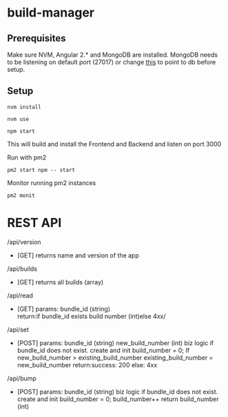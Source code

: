 # build-manager

## Prerequisites

Make sure NVM, Angular 2.* and MongoDB are installed. MongoDB needs to be listening on default port (27017) or change [this](https://github.com/DevVex/build-manager/blob/master/app.js#L9) to point to db before setup.

## Setup

`nvm install`

`nvm use`

`npm start`

This will build and install the Frontend and Backend and listen on port 3000

Run with pm2

`pm2 start npm -- start`

Monitor running pm2 instances

`pm2 monit`



# REST API

/api/version
* [GET] returns name and version of the app

/api/builds
* [GET] returns all builds (array)

/api/read 
* [GET] params:  bundle_id  (string)     
return:if  bundle_id  exists
            build  number  (int)else 4xx/

/api/set  
* [POST] params: bundle_id  (string)     new_build_number  (int) biz  logic if  bundle_id  does  not  exist. create  and  init  build_number  =  0; If  new_build_number  >    existing_build_number existing_build_number  =  new_build_number 
return:success:  200 else:  4xx 

/api/bump  
* [POST] params:  bundle_id  (string) biz  logic if  bundle_id  does  not  exist. create  and  init  build_number  =  0; build_number++
return build_number  (int)